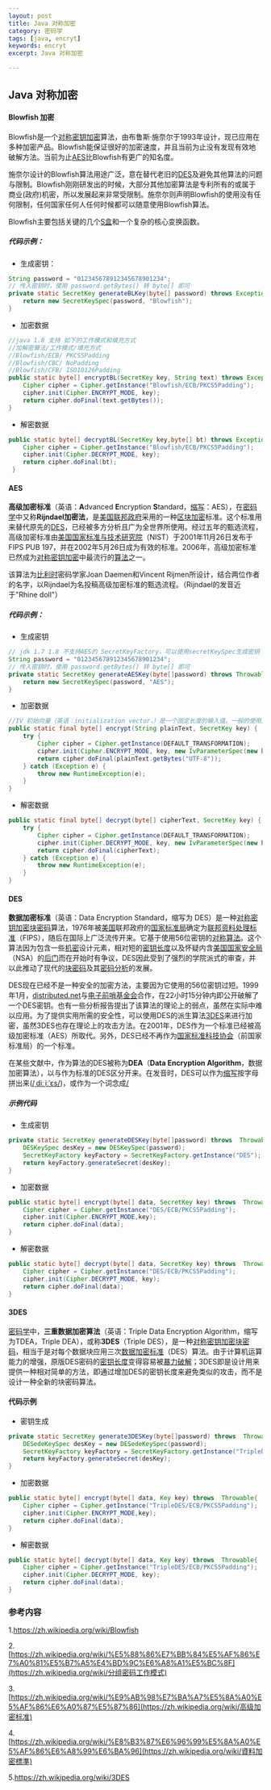 ```yaml
---
layout: post
title: Java 对称加密
category: 密码学
tags: [java, encryt]
keywords: encryt
excerpt: Java 对称加密

---
```


## Java 对称加密

#### Blowfish 加密

Blowfish是一个[对称密钥加密](https://zh.wikipedia.org/wiki/對稱密鑰加密)算法，由布鲁斯·施奈尔于1993年设计，现已应用在多种加密产品。Blowfish能保证很好的加密速度，并且当前为止没有发现有效地破解方法。当前为止[AES](https://zh.wikipedia.org/wiki/AES)比Blowfish有更广的知名度。

施奈尔设计的Blowfish算法用途广泛，意在替代老旧的[DES](https://zh.wikipedia.org/wiki/DES)及避免其他算法的问题与限制。Blowfish刚刚研发出的时候，大部分其他加密算法是专利所有的或属于商业(政府)机密，所以发展起来非常受限制。施奈尔则声明Blowfish的使用没有任何限制，任何国家任何人任何时候都可以随意使用Blowfish算法。

Blowfish主要包括关键的几个[S盒](https://zh.wikipedia.org/wiki/S盒)和一个复杂的核心变换函数。

##### 代码示例：

- 生成密钥：

```java
String password = "012345678912345678901234";
// 传入密钥时，使用 password.getBytes() 转 byte[] 即可
private static SecretKey generateBLKey(byte[] password) throws Exception {
    return new SecretKeySpec(password, "Blowfish");
}
```

- 加密数据

```java
//java 1.8 支持 如下的工作模式和填充方式
//加解密算法/工作模式/填充方式
//Blowfish/ECB/ PKCS5Padding
//Blowfish/CBC/ NoPadding
//Blowfish/CFB/ ISO10126Padding
public static byte[] encryptBL(SecretKey key, String text) throws Exception  {
    Cipher cipher = Cipher.getInstance("Blowfish/ECB/PKCS5Padding");
    cipher.init(Cipher.ENCRYPT_MODE, key);
    return cipher.doFinal(text.getBytes());
}
```

- 解密数据

```java
public static byte[] decryptBL(SecretKey key,byte[] bt) throws Exception  {
    Cipher cipher = Cipher.getInstance("Blowfish/ECB/PKCS5Padding");
    cipher.init(Cipher.DECRYPT_MODE, key);
    return cipher.doFinal(bt);
 }
```

#### AES

**高级加密标准**（英语：**A**dvanced **E**ncryption **S**tandard，[缩写](https://zh.wikipedia.org/wiki/缩写)：AES），在[密码学](https://zh.wikipedia.org/wiki/密码学)中又称**Rijndael加密法**，是[美国联邦政府](https://zh.wikipedia.org/wiki/美国联邦政府)采用的一种[区块加密](https://zh.wikipedia.org/wiki/區塊加密)标准。这个标准用来替代原先的[DES](https://zh.wikipedia.org/wiki/DES)，已经被多方分析且广为全世界所使用。经过五年的甄选流程，高级加密标准由[美国国家标准与技术研究院](https://zh.wikipedia.org/wiki/美国国家标准与技术研究院)（NIST）于2001年11月26日发布于FIPS PUB 197，并在2002年5月26日成为有效的标准。2006年，高级加密标准已然成为[对称密钥加密](https://zh.wikipedia.org/wiki/对称密钥加密)中最流行的[算法](https://zh.wikipedia.org/wiki/演算法)之一。

该算法为[比利时](https://zh.wikipedia.org/wiki/比利时)密码学家Joan Daemen和Vincent Rijmen所设计，结合两位作者的名字，以Rijndael为名投稿高级加密标准的甄选流程。（Rijndael的发音近于"Rhine doll"）

##### 代码示例：

- 生成密钥

```java
// jdk 1.7 1.8 不支持AES的 SecretKeyFactory，可以使用secretKeySpec生成密钥
String password = "012345678912345678901234";
// 传入密钥时，使用 password.getBytes() 转 byte[] 即可
private static SecretKey generateAESKey(byte[]password) throws Throwable {
    return new SecretKeySpec(password, "AES");
}
```

- 加密数据

```java
//IV 初始向量（英语：initialization vector，）是一个固定长度的输入值。一般的使用上会要求它是随机数或拟随机数（pseudorandom），这里为了简单 使用 16位的空byte[];
public static final byte[] encrypt(String plainText, SecretKey key) {
    try {
        Cipher cipher = Cipher.getInstance(DEFAULT_TRANSFORMATION);
        cipher.init(Cipher.ENCRYPT_MODE, key, new IvParameterSpec(new byte[16]));
        return cipher.doFinal(plainText.getBytes("UTF-8"));
    } catch (Exception e) {
        throw new RuntimeException(e);
    }
}
```

- 解密数据

```java
public static final byte[] decrypt(byte[] cipherText, SecretKey key) {
    try {
        Cipher cipher = Cipher.getInstance(DEFAULT_TRANSFORMATION);
        cipher.init(Cipher.DECRYPT_MODE, key, new IvParameterSpec(new byte[16]));
        return cipher.doFinal(cipherText);
    } catch (Exception e) {
        throw new RuntimeException(e);
    }
}
```

#### DES

**数据加密标准**（英语：Data Encryption Standard，缩写为 DES）是一种[对称密钥加密](https://zh.wikipedia.org/wiki/對稱密鑰加密)[块密码](https://zh.wikipedia.org/wiki/塊密碼)算法，1976年被[美国](https://zh.wikipedia.org/wiki/美国)联邦政府的[国家标准局](https://zh.wikipedia.org/wiki/国家标准局)确定为[联邦资料处理标准](https://zh.wikipedia.org/wiki/联邦资料处理标准)（FIPS），随后在国际上广泛流传开来。它基于使用56位密钥的[对称算法](https://zh.wikipedia.org/w/index.php?title=密钥密码学&action=edit&redlink=1)。这个算法因为包含一些[机密](https://zh.wikipedia.org/wiki/機密)设计元素，相对短的[密钥长度](https://zh.wikipedia.org/wiki/密钥长度)以及怀疑内含[美国国家安全局](https://zh.wikipedia.org/wiki/美國國家安全局)（NSA）的[后门](https://zh.wikipedia.org/wiki/后门)而在开始时有争议，DES因此受到了强烈的学院派式的审查，并以此推动了现代的[块密码](https://zh.wikipedia.org/wiki/塊密碼)及其[密码分析](https://zh.wikipedia.org/wiki/密码分析)的发展。

DES现在已经不是一种安全的加密方法，主要因为它使用的56位密钥过短。1999年1月，[distributed.net](https://zh.wikipedia.org/w/index.php?title=Distributed.net&action=edit&redlink=1)与[电子前哨基金会](https://zh.wikipedia.org/wiki/电子前哨基金会)合作，在22小时15分钟内即公开破解了一个DES密钥。也有一些分析报告提出了该算法的理论上的弱点，虽然在实际中难以应用。为了提供实用所需的安全性，可以使用DES的派生算法[3DES](https://zh.wikipedia.org/wiki/3DES)来进行加密，虽然3DES也存在理论上的攻击方法。在2001年，DES作为一个标准已经被高级加密标准（AES）所取代。另外，DES已经不再作为[国家标准科技协会](https://zh.wikipedia.org/wiki/NIST)（前国家标准局）的一个标准。

在某些文献中，作为算法的DES被称为**DEA**（**Data Encryption Algorithm**，数据加密算法），以与作为标准的DES区分开来。在发音时，DES可以作为[缩写](https://zh.wikipedia.org/wiki/缩写)按字母拼出来([/ˌdiːˌiːˈɛs/](https://zh.wikipedia.org/wiki/Wikipedia:國際音標英語發音))，或作为一个词念成[/](https://zh.wikipedia.org/wiki/Wikipedia:國際音標英語發音)

##### 示例代码

- 生成密钥

```java
private static SecretKey generateDESKey(byte[]password) throws  Throwable{
    DESKeySpec desKey = new DESKeySpec(password);
    SecretKeyFactory keyFactory = SecretKeyFactory.getInstance("DES");
    return keyFactory.generateSecret(desKey);
}
```

- 加密数据

```java
public static byte[] encrypt(byte[] data, SecretKey key) throws  Throwable{
    Cipher cipher = Cipher.getInstance("DES/ECB/PKCS5Padding");
    cipher.init(Cipher.ENCRYPT_MODE,key);
    return cipher.doFinal(data);
}
```

- 解密数据

```java
public static byte[] decrypt(byte[] data, SecretKey key) throws  Throwable{
    Cipher cipher = Cipher.getInstance("DES/ECB/PKCS5Padding");
    cipher.init(Cipher.DECRYPT_MODE, key);
    return cipher.doFinal(data);
}
```

#### 3DES

[密码学](https://zh.wikipedia.org/wiki/密码学)中，**三重数据加密算法**（英语：Triple Data Encryption Algorithm，缩写为TDEA，Triple DEA），或称**3DES**（Triple DES），是一种[对称密钥加密](https://zh.wikipedia.org/wiki/對稱密鑰加密)[块密码](https://zh.wikipedia.org/wiki/塊密碼)，相当于是对每个数据块应用三次[数据加密标准](https://zh.wikipedia.org/wiki/資料加密標準)（DES）算法。由于计算机运算能力的增强，原版DES密码的[密钥长度](https://zh.wikipedia.org/wiki/密钥长度)变得容易被[暴力破解](https://zh.wikipedia.org/wiki/暴力破解)；3DES即是设计用来提供一种相对简单的方法，即通过增加DES的密钥长度来避免类似的攻击，而不是设计一种全新的块密码算法。

#### 代码示例

- 密钥生成

```java
private static SecretKey generate3DESKey(byte[]password) throws  Throwable{
    DESedeKeySpec desKey = new DESedeKeySpec(password);
    SecretKeyFactory keyFactory = SecretKeyFactory.getInstance("TripleDES");
    return keyFactory.generateSecret(desKey);
}
```

- 加密数据

```java
public static byte[] encrypt(byte[] data, Key key) throws  Throwable{
    Cipher cipher = Cipher.getInstance("TripleDES/ECB/PKCS5Padding");
    cipher.init(Cipher.ENCRYPT_MODE,key);
    return cipher.doFinal(data);
}
```

- 解密数据

```java
public static byte[] decrypt(byte[] data, Key key) throws  Throwable{
    Cipher cipher = Cipher.getInstance("TripleDES/ECB/PKCS5Padding");
    cipher.init(Cipher.DECRYPT_MODE, key);
    return cipher.doFinal(data);
}
```

### 参考内容

1.https://zh.wikipedia.org/wiki/Blowfish 

2.[https://zh.wikipedia.org/wiki/%E5%88%86%E7%BB%84%E5%AF%86%E7%A0%81%E5%B7%A5%E4%BD%9C%E6%A8%A1%E5%BC%8F](https://zh.wikipedia.org/wiki/分组密码工作模式)

3.[https://zh.wikipedia.org/wiki/%E9%AB%98%E7%BA%A7%E5%8A%A0%E5%AF%86%E6%A0%87%E5%87%86](https://zh.wikipedia.org/wiki/高级加密标准)

4.[https://zh.wikipedia.org/wiki/%E8%B3%87%E6%96%99%E5%8A%A0%E5%AF%86%E6%A8%99%E6%BA%96](https://zh.wikipedia.org/wiki/資料加密標準)

5.https://zh.wikipedia.org/wiki/3DES